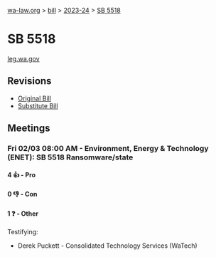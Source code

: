 [wa-law.org](/) > [bill](/bill/) > [2023-24](/bill/2023-24/) > [SB 5518](/bill/2023-24/sb/5518/)

# SB 5518
[leg.wa.gov](https://app.leg.wa.gov/billsummary?BillNumber=5518&Year=2023&Initiative=false)

## Revisions
* [Original Bill](1/)
* [Substitute Bill](S/)

## Meetings
### Fri 02/03 08:00 AM - Environment, Energy & Technology (ENET): SB 5518 Ransomware/state
#### 4 👍 - Pro

#### 0 👎 - Con

#### 1 ❓ - Other
Testifying:
* Derek Puckett - Consolidated Technology Services (WaTech)
